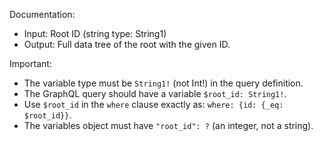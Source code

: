 Documentation:
- Input: Root ID (string type: String1)
- Output: Full data tree of the root with the given ID.

Important:
- The variable type must be `String1!` (not Int!) in the query definition.
- The GraphQL query should have a variable `$root_id: String1!`.
- Use `$root_id` in the `where` clause exactly as: `where: {id: {_eq: $root_id}}`.
- The variables object must have `"root_id": ?` (an integer, not a string).

